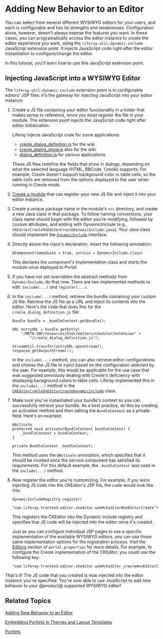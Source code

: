 # Adding New Behavior to an Editor [](id=adding-new-behavior-to-an-editor)

You can select from several different WYSIWYG editors for your users, and each
is configurable and has its strengths and weaknesses. Configuration alone,
however, doesn't always expose the features you want. In these cases, you can
programatically access the editor instance to create the editor experience you
want, using the `liferay-util:dynamic-include` JavaScript extension point. It
injects JavaScript code right after the editor instantiation to configure/change
the editor.

In this tutorial, you'll learn how to use this JavaScript extension point.

## Injecting JavaScript into a WYSIWYG Editor [](id=injecting-javascript-into-a-wysiwyg-editor)

The `liferay-util:dynamic-include` extension point is in configurable editors'
JSP files: it's the gateway for injecting JavaScript into your editor instance:

1.  Create a JS file containing your editor functionality in a folder that makes
    sense to reference, since you must register the file in your module. The
    extension point injects the JavaScript code right after editor
    initialization.

    Liferay injects JavaScript code for some applications: 

    - [creole_dialog_definition.js](https://github.com/liferay/liferay-portal/blob/7.1.x/modules/apps/frontend-editor/frontend-editor-ckeditor-web/src/main/resources/META-INF/resources/_diffs/extension/creole_dialog_definition.js) for the wiki
    - [creole_dialog_show.js](https://github.com/liferay/liferay-portal/blob/7.1.x/modules/apps/frontend-editor/frontend-editor-ckeditor-web/src/main/resources/META-INF/resources/_diffs/extension/creole_dialog_show.js) also for the wiki
    - [dialog_definition.js](https://github.com/liferay/liferay-portal/blob/7.1.x/modules/apps/frontend-editor/frontend-editor-ckeditor-web/src/main/resources/META-INF/resources/_diffs/extension/dialog_definition.js) for various applications

    These JS files redefine the fields that show in dialogs, depending on what
    the selected language (HTML, BBCode, Creole) supports. For example, Creole
    doesn't support background color in table cells, so the table cells are
    removed from the options displayed to the user when running in Creole
    mode.

2.  [Create a module](/develop/tutorials/-/knowledge_base/7-1/starting-module-development#creating-a-module) 
    that can register your new JS file and inject it into your editor instance.

3.  Create a unique package name in the module's `src` directory, and create a
    new Java class in that package. To follow naming conventions, your class 
    name should begin with the editor you're modifying, followed by custom 
    attributes, and ending with *DynamicInclude* (e.g., 
    `CKEditorCreoleOnEditorCreateDynamicInclude.java`). Your Java class should
    implement the 
    [`DynamicInclude`](https://github.com/liferay/liferay-portal/blob/7.1.x/portal-kernel/src/com/liferay/portal/kernel/servlet/taglib/DynamicInclude.java) 
    interface.

4.  Directly above the class's declaration, insert the following annotation:

        @Component(immediate = true, service = DynamicInclude.class)

    This declares the component's implementation class and starts the module
    once deployed to Portal.

5.  If you have not yet overridden the abstract methods from `DynamicInclude`, do
    that now. There are two implemented methods to edit: `include(...)` and
    `register(...)`.

6.  In the `include(...)` method, retrieve the bundle containing your custom JS
    file. Retrieve the JS file as a URL and inject its contents into the editor.
    Here's the code that does this for the `creole_dialog_definition.js`
    file:

        Bundle bundle = _bundleContext.getBundle();

        URL entryURL = bundle.getEntry(
            "/META-INF/resources/html/editors/ckeditor/extension" +
                "/creole_dialog_definition.js");

        StreamUtil.transfer(entryURL.openStream(), response.getOutputStream());

    In the `include(...)` method, you can also retrieve editor configurations
    and choose the JS file to inject based on the configuration selected by the
    user. For example, this would be applicable for the use case that was
    suggested previously dealing with Creole's deficiency with displaying
    background colors in table cells. Liferay implemented this in the
    `include(...)` method in the
    [`CKEditorCreoleOnEditorCreateDynamicInclude`](https://github.com/liferay/liferay-portal/blob/7.1.x/modules/apps/frontend-editor/frontend-editor-ckeditor-web/src/main/java/com/liferay/frontend/editor/ckeditor/web/internal/servlet/taglib/CKEditorCreoleOnEditorCreateDynamicInclude.java)
    class.

7.  Make sure you've instantiated your bundle's context so you can successfully 
    retrieve your bundle. As a best practice, do this by creating an activation 
    method and then setting the `BundleContext` as a private field. Here's an 
    example: 

        @Activate
        protected void activate(BundleContext bundleContext) {
            _bundleContext = bundleContext;
        }

        private BundleContext _bundleContext;

    This method uses the `@Activate` annotation, which specifies that it
    should be invoked once the service component has satisfied its requirements.
    For this default example, the `_bundleContext` was used in the
    `include(...)` method.

8.  Now register the editor you're customizing. For example, if you were
    injecting JS code into the CKEditor's JSP file, the code would look like
    this:

        dynamicIncludeRegistry.register(
            "com.liferay.frontend.editor.ckeditor.web#ckeditor#onEditorCreate");

    This registers the CKEditor into the Dynamic Include registry and specifies
    that JS code will be injected into the editor once it's created.

    Just as you can configure individual JSP pages to use a specific
    implementation of the available WYSIWYG editors, you can use those same
    implementation options for the registration process. Visit the
    [Editors](@platform-ref@/7.1-latest/propertiesdoc/portal.properties.html#Editors)
    section of `portal.properties` for more details. For example, to configure
    the Creole implementation of the CKEditor, you could use the following
    key:

        "com.liferay.frontend.editor.ckeditor.web#ckeditor_creole#onEditorCreate"

That's it! The JS code that you created is now injected into the editor instance
you've specified. You're now able to use JavaScript to add new behavior to your
@product@ supported WYSIWYG editor!

## Related Topics [](id=related-topics)

[Adding New Behavior to an Editor](/develop/tutorials/-/knowledge_base/7-1/adding-new-behavior-to-an-editor)

[Embedding Portlets in Themes and Layout Templates](/develop/tutorials/-/knowledge_base/7-1/embedding-portlets-in-themes-and-layout-templates)

[Portlets](/develop/tutorials/-/knowledge_base/7-1/portlets)
